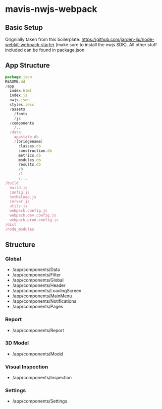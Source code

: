 # mavis-nwjs-webpack
## Basic Setup
Orignially taken from this boilerplate: https://github.com/jarden-liu/node-webkit-webpack-starter (make sure to install the nwjs SDK). All other stuff included can be found in package.json.
## App Structure
````javascript
package.json
README.md
/app
  index.html
  index.js
  nwjs.json
  styles.less
  /assets
    /fonts
    /js
  /components
    /..
  /data
    appstate.db
    /[bridgename]
      classes.db
      construction.db
      metrics.db
      modules.db
      results.db
      /0
      /1
      /...
/build
  build.js
  config.js
  hotReload.js
  server.js
  utils.js
  webpack.config.js
  webpack.dev.config.js
  webpack.prod.config.js
/dist
/node_modules
````
## Structure
### Global
* /app/components/Data
* /app/components/Filter
* /app/components/Global
* /app/components/Header
* /app/components/LoadingScreen
* /app/components/MainMenu
* /app/components/Notifications
* /app/components/Pages
### Report
* /app/components/Report
### 3D Model
* /app/components/Model
### Visual Inspection
* /app/components/Inspection
### Settings
* /app/components/Settings
